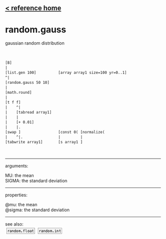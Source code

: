 [< reference home](ceammc_lib.html)
---

# random.gauss


gaussian random distribution

```


[B]
|
[list.gen 100]          [array array1 size=100 yr=0..1]
^|
[random.gauss 50 10]
|
[math.round]
|
[t f f]
|    ^|
|    [tabread array1]
|    |
|    [+ 0.01]
|    |.
[swap ]                 [const 0( [normalize(
|    ^|.                |         |
[tabwrite array1]       [s array1 ]

            
```

---
arguments:

MU: the mean<br>
SIGMA: the standard deviation<br>

---
properties:

@mu: the mean<br>
@sigma: the standard
            deviation<br>

---
see also:<br>
[![random.float](img/object_random.float.png)](random.float.html)
[![random.int](img/object_random.int.png)](random.int.html)
